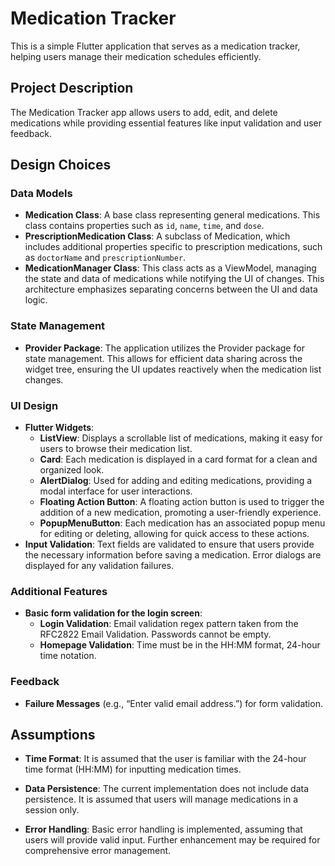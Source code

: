 # Medication Tracker

This is a simple Flutter application that serves as a medication tracker, helping users manage their medication schedules efficiently.

## Project Description

The Medication Tracker app allows users to add, edit, and delete medications while providing essential features like input validation and user feedback.

## Design Choices

### Data Models

- **Medication Class**: A base class representing general medications. This class contains properties such as `id`, `name`, `time`, and `dose`.
- **PrescriptionMedication Class**: A subclass of Medication, which includes additional properties specific to prescription medications, such as `doctorName` and `prescriptionNumber`.
- **MedicationManager Class**: This class acts as a ViewModel, managing the state and data of medications while notifying the UI of changes. This architecture emphasizes separating concerns between the UI and data logic.

### State Management

- **Provider Package**: The application utilizes the Provider package for state management. This allows for efficient data sharing across the widget tree, ensuring the UI updates reactively when the medication list changes.

### UI Design

- **Flutter Widgets**:
  - **ListView**: Displays a scrollable list of medications, making it easy for users to browse their medication list.
  - **Card**: Each medication is displayed in a card format for a clean and organized look.
  - **AlertDialog**: Used for adding and editing medications, providing a modal interface for user interactions.
  - **Floating Action Button**: A floating action button is used to trigger the addition of a new medication, promoting a user-friendly experience.
  - **PopupMenuButton**: Each medication has an associated popup menu for editing or deleting, allowing for quick access to these actions.
- **Input Validation**: Text fields are validated to ensure that users provide the necessary information before saving a medication. Error dialogs are displayed for any validation failures.

### Additional Features

- **Basic form validation for the login screen**:
  - **Login Validation**: Email validation regex pattern taken from the RFC2822 Email Validation. Passwords cannot be empty.
  - **Homepage Validation**: Time must be in the HH:MM format, 24-hour time notation.
  
### Feedback

- **Failure Messages** (e.g., “Enter valid email address.”) for form validation.

## Assumptions

- **Time Format**: It is assumed that the user is familiar with the 24-hour time format (HH:MM) for inputting medication times.
  
- **Data Persistence**: The current implementation does not include data persistence. It is assumed that users will manage medications in a session only.
  
- **Error Handling**: Basic error handling is implemented, assuming that users will provide valid input. Further enhancement may be required for comprehensive error management.

